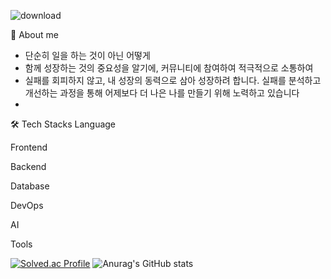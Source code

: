 
![download](https://github.com/user-attachments/assets/3028e968-c134-4623-9dbb-e9ed79dbb869)

🙋 About me
- 단순히 일을 하는 것이 아닌 어떻게 
- 함께 성장하는 것의 중요성을 알기에, 커뮤니티에 참여하여 적극적으로 소통하여 
- 실패를 회피하지 않고, 내 성장의 동력으로 삼아 성장하려 합니다. 실패를 분석하고 개선하는 과정을 통해 어제보다 더 나은 나를 만들기 위해 노력하고 있습니다
- 


🛠️ Tech Stacks
Language
     
Frontend
  
Backend
  
Database
 
DevOps
   
AI
 
Tools
 


[![Solved.ac Profile](http://mazassumnida.wtf/api/v2/generate_badge?boj=jsmoon1130)](https://solved.ac/jsmoon1130/)
![Anurag's GitHub stats](https://github-readme-stats.vercel.app/api?username=JuSeong1130&show_icons=true&theme=radical)



